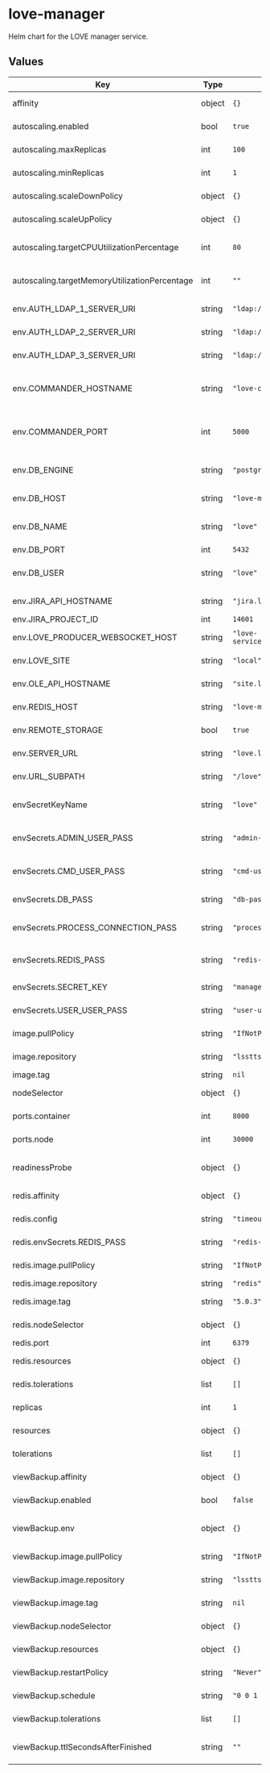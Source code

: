 # love-manager

Helm chart for the LOVE manager service.

## Values

| Key | Type | Default | Description |
|-----|------|---------|-------------|
| affinity | object | `{}` | Affinity rules for the LOVE manager pods |
| autoscaling.enabled | bool | `true` | Whether automatic horizontal scaling is active |
| autoscaling.maxReplicas | int | `100` | The allowed maximum number of replicas |
| autoscaling.minReplicas | int | `1` | The allowed minimum number of replicas |
| autoscaling.scaleDownPolicy | object | `{}` | Policy for scaling down manager pods |
| autoscaling.scaleUpPolicy | object | `{}` | Policy for scaling up manager pods |
| autoscaling.targetCPUUtilizationPercentage | int | `80` | The percentage of CPU utilization that will trigger the scaling |
| autoscaling.targetMemoryUtilizationPercentage | int | `""` | The percentage of memory utilization that will trigger the scaling |
| env.AUTH_LDAP_1_SERVER_URI | string | `"ldap://ipa1.lsst.local"` | Set the URI for the 1st LDAP server |
| env.AUTH_LDAP_2_SERVER_URI | string | `"ldap://ipa2.lsst.local"` | Set the URI for the 2nd LDAP server |
| env.AUTH_LDAP_3_SERVER_URI | string | `"ldap://ipa3.lsst.local"` | Set the URI for the 3rd LDAP server |
| env.COMMANDER_HOSTNAME | string | `"love-commander-service"` | Label for the LOVE commander service. Must match the one spcified in the LOVE commander chart |
| env.COMMANDER_PORT | int | `5000` | Port number for the LOVE commander service. Must match the one spcified in the LOVE commander chart |
| env.DB_ENGINE | string | `"postgresql"` | The type of database engine being used for the LOVE manager |
| env.DB_HOST | string | `"love-manager-database-service"` | The name of the database service |
| env.DB_NAME | string | `"love"` | The name of the database being used for the LOVE manager. |
| env.DB_PORT | int | `5432` | The port for the database |
| env.DB_USER | string | `"love"` | The database user needed for access from the LOVE manager. |
| env.JIRA_API_HOSTNAME | string | `"jira.lsstcorp.org"` | Set the hostname for the Jira instance |
| env.JIRA_PROJECT_ID | int | `14601` | Set the Jira project ID |
| env.LOVE_PRODUCER_WEBSOCKET_HOST | string | `"love-service/manager/ws/subscription"` | The URL path for the LOVE producer websocket host |
| env.LOVE_SITE | string | `"local"` | The site tag where LOVE is being run |
| env.OLE_API_HOSTNAME | string | `"site.lsst.local"` | Set the URL for the OLE instance |
| env.REDIS_HOST | string | `"love-manager-redis-service"` | The name of the redis service |
| env.REMOTE_STORAGE | bool | `true` | Set the manager to use LFA storage |
| env.SERVER_URL | string | `"love.lsst.local"` | The external URL from the NGINX server for LOVE |
| env.URL_SUBPATH | string | `"/love"` | The Kubernetes sub-path for LOVE |
| envSecretKeyName | string | `"love"` | The top-level secret key name that houses the rest of the secrets |
| envSecrets.ADMIN_USER_PASS | string | `"admin-user-pass"` | The LOVE manager admin user password secret key name |
| envSecrets.CMD_USER_PASS | string | `"cmd-user-pass"` | The LOVE manager cmd_user user password secret key name |
| envSecrets.DB_PASS | string | `"db-pass"` | The database password secret key name. |
| envSecrets.PROCESS_CONNECTION_PASS | string | `"process-connection-pass"` | The LOVE manager process connection password secret key name |
| envSecrets.REDIS_PASS | string | `"redis-pass"` | The redis password secret key name. Must match `redis.envSecrets.REDIS_PASS` |
| envSecrets.SECRET_KEY | string | `"manager-secret-key"` | The LOVE manager secret secret key name |
| envSecrets.USER_USER_PASS | string | `"user-user-pass"` | The LOVE manager user user password secret key name |
| image.pullPolicy | string | `"IfNotPresent"` | The pull policy on the LOVE manager image |
| image.repository | string | `"lsstts/love-manager"` | The LOVE manager image to use |
| image.tag | string | `nil` |  |
| nodeSelector | object | `{}` | Node selection rules for the LOVE manager pods |
| ports.container | int | `8000` | The port on the container for normal communications |
| ports.node | int | `30000` | The port on the node for normal communcations |
| readinessProbe | object | `{}` | Configuration for the LOVE manager pods readiness probe |
| redis.affinity | object | `{}` | Affinity rules for the LOVE redis pods |
| redis.config | string | `"timeout 60\n"` | Configuration specification for the redis service |
| redis.envSecrets.REDIS_PASS | string | `"redis-pass"` | The redis password secret key name |
| redis.image.pullPolicy | string | `"IfNotPresent"` | The pull policy for the redis image |
| redis.image.repository | string | `"redis"` | The redis image to use |
| redis.image.tag | string | `"5.0.3"` | The tag to use for the redis image |
| redis.nodeSelector | object | `{}` | Node selection rules for the LOVE redis pods |
| redis.port | int | `6379` | The redis port number |
| redis.resources | object | `{}` | Resource specifications for the LOVE redis pods |
| redis.tolerations | list | `[]` | Toleration specifications for the LOVE redis pods |
| replicas | int | `1` | Set the default number of LOVE manager pod replicas |
| resources | object | `{}` | Resource specifications for the LOVE manager pods |
| tolerations | list | `[]` | Toleration specifications for the LOVE manager pods |
| viewBackup.affinity | object | `{}` | Affinity rules for the LOVE view backup pods |
| viewBackup.enabled | bool | `false` | Whether view backup is active |
| viewBackup.env | object | `{}` | Place to specify additional environment variables for the view backup job |
| viewBackup.image.pullPolicy | string | `"IfNotPresent"` | The pull policy to use for the view backup image |
| viewBackup.image.repository | string | `"lsstts/love-view-backup"` | The view backup image to use |
| viewBackup.image.tag | string | `nil` | The tag to use for the view backup image |
| viewBackup.nodeSelector | object | `{}` | Node selection rules for the LOVE view backup pods |
| viewBackup.resources | object | `{}` | Resource specifications for the LOVE view backup pods |
| viewBackup.restartPolicy | string | `"Never"` | The restart policy type for the view backup cronjob |
| viewBackup.schedule | string | `"0 0 1 1 *"` | The view backup job schedule in cron format |
| viewBackup.tolerations | list | `[]` | Toleration specifications for the LOVE view backup pods |
| viewBackup.ttlSecondsAfterFinished | string | `""` | Time after view backup job finishes before deletion (ALPHA) |
